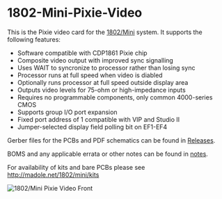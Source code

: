 # 1802-Mini-Pixie-Video
This is the Pixie video card for the [1802/Mini](https://github.com/dmadole/1802-Mini) system. It supports the following features:

* Software compatible with CDP1861 Pixie chip
* Composite video output with improved sync signalling
* Uses WAIT to syncronize to processor rather than losing sync
* Processor runs at full speed when video is diabled
* Optionally runs processor at full speed outside display area
* Outputs video levels for 75-ohm or high-impedance inputs
* Requires no programmable components, only common 4000-series CMOS
* Supports group I/O port expansion
* Fixed port address of 1 compatible with VIP and Studio II
* Jumper-selected display field polling bit on EF1-EF4

Gerber files for the PCBs and PDF schematics can be found in [Releases](https://github.com/dmadole/1802-Mini-Pixie-Video/releases).

BOMS and any applicable errata or other notes can be found in [notes](https://github.com/dmadole/1802-Mini-Pixie-Video/tree/main/notes).

For availability of kits and bare PCBs please see http://madole.net/1802/mini/kits

![1802/Mini Pixie Video Front](https://github.com/dmadole/1802-Mini-9918-Video/blob/main/photos/1802-Mini-9918-Pixie-Rev-A-Assembled-Front.jpg)
 

